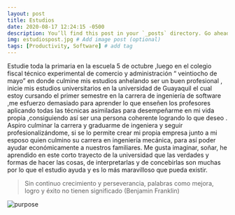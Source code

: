 ```yaml
---
layout: post
title: Estudios
date: 2020-08-17 12:24:15 -0500
description: You’ll find this post in your `_posts` directory. Go ahead and edit it and re-build the site to see your changes. # Add post description (optional)
img: estudiospost.jpg # Add image post (optional)
tags: [Productivity, Software] # add tag
---
```


Estudie toda la primaria  en la escuela 5 de octubre ,luego en el colegio fiscal técnico  experimental de comercio y administración “ veintiocho de mayo” en donde culmine mis estudios anhelando ser un buen profesional , inicie mis estudios universitarios en la universidad de Guayaquil el cual estoy cursando el primer semestre en la  carrera de ingeniería de software ,me esfuerzo demasiado para aprender lo que enseñen los profesores aplicando todas las técnicas asimiladas para desempeñarme en mi vida propia ,consiguiendo así ser una persona  coherente logrando lo que deseo . Aspiro culminar la carrera y graduarme de ingeniera y seguir profesionalizándome, si se lo permite crear mi propia empresa junto a mi esposo quien culmino su carrera en ingeniería  mecánica, para así poder ayudar económicamente a nuestros familiares. Me gusta imaginar, soñar, he aprendido en este corto trayecto de la universidad que las verdades y formas de hacer las cosas, de interpretarlas y de concebirlas son muchas por lo que el estudio ayuda y  es lo más maravilloso que pueda existir.

> Sin continuo crecimiento y perseverancia, palabras como mejora, logro y éxito no tienen significado (Benjamin Franklin)

![purpose]({{site.baseurl}}/assets/img/emily-castro.jpg)
